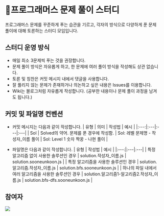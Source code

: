 # 🌟프로그래머스 문제 풀이 스터디
프로그래머스 문제를 꾸준하게 푸는 습관을 기르고, 각자의 방식으로 다양하게 푼 문제 풀이에 대해 토론하는 스터디 모임입니다.

## 스터디 운영 방식
- 매일 최소 3문제씩 푸는 것을 권장합니다.
- 문제 풀이 방식은 자유롭게 하고, 한 문제에 여러 풀이 방식을 작성해도 상관 없습니다.
- 토론 및 칭찬은 커밋 메시지 내에서 댓글을 사용합니다.
- 잘 풀리지 않는 문제가 존재하거나 의논하고 싶은 내용은 Issues를 이용합니다.
- Wiki는 블로그처럼 자유롭게 작성합니다. (공부한 내용이나 문제 풀이 과정을 남겨도 됩니다.)

## 커밋 및 파일명 컨벤션
- 커밋 메시지는 다음과 같이 작성합니다.
   | 유형 | 의미 | 작성법 | 예시 |
   |:---:|:---|:---|:---|
   | Sol | Solved의 약어. 문제를 푼 경우에 작성함. | Sol: 레벨 문제명 - 작성자_이름 풀이 | Sol: Level 1 숫자 짝꿍 - 나현 풀이 |

- 파일명은 다음과 같이 작성합니다.
   | 유형 | 작성법 | 예시 |
   |:---:|:---|:---|
   | 특정 알고리즘 없이 사용한 솔루션인 경우 | solution.작성자_이름.js | solution.sooneunkoon.js |
   | 특정 알고리즘을 사용한 솔루션인 경우 | solution.알고리즘.작성자_이름.js | solution.bfs.sooneunkoon.js |
   | 하나의 파일 내에서 여러 알고리즘을 사용한 솔루션인 경우 | solution.알고리즘1-알고리즘2.작성자_이름.js | solution.bfs-dfs.sooneunkoon.js |

## 참여자
<a href="https://github.com/koons-algorithm-academy/programmers-algorithm/graphs/contributors">
  <img src="https://contrib.rocks/image?repo=koons-algorithm-academy/programmers-algorithm" />
</a>